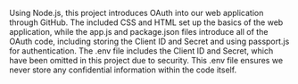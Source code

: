 Using Node.js, this project introduces OAuth into our web application through GitHub. The included CSS and HTML set up the basics of the web application, while the app.js and package.json files introduce all of the OAuth code, including storing the Client ID and Secret and using passport.js for authentication. The .env file includes the Client ID and Secret, which have been omitted in this project due to security. This .env file ensures we never store any confidential information within the code itself.
